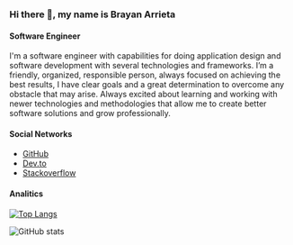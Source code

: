 ### Hi there 👋, my name is Brayan Arrieta
#### Software Engineer
I'm a software engineer with capabilities for doing application design and software development with several technologies and frameworks. I’m a friendly, organized, responsible person, always focused on achieving the best results, I have clear goals and a great determination to overcome any obstacle that may arise. Always excited about learning and working with newer technologies and methodologies that allow me to create better software solutions and grow professionally. 

#### Social Networks


- [GitHub](https://github.com/brayanarrieta)
- [Dev.to](https://dev.to/brayanarrieta)
- [Stackoverflow](https://stackoverflow.com/users/12010613)

#### Analitics

[![Top Langs](https://github-readme-stats.vercel.app/api/top-langs/?username=brayanarrieta&layout=compact)](https://github.com/anuraghazra/github-readme-stats)

![GitHub stats](https://github-readme-stats.vercel.app/api?username=brayanarrieta&show_icons=true&count_private=true&include_all_commits=true)
